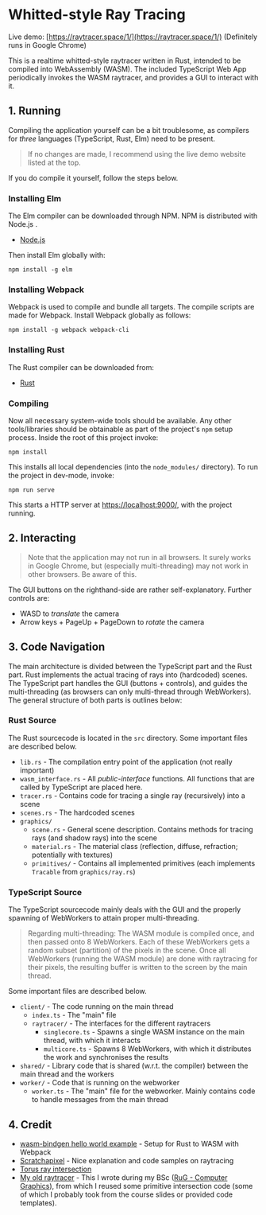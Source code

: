 # Whitted-style Ray Tracing

Live demo: [https://raytracer.space/1/](https://raytracer.space/1/) (Definitely runs in Google Chrome)

This is a realtime whitted-style raytracer written in Rust, intended to be compiled into WebAssembly (WASM). The included TypeScript Web App periodically invokes the WASM raytracer, and provides a GUI to interact with it.

## 1. Running
Compiling the application yourself can be a bit troublesome, as compilers for *three* languages (TypeScript, Rust, Elm) need to be present.

> If no changes are made, I recommend using the live demo website listed at the top.

If you do compile it yourself, follow the steps below.
### Installing Elm
The Elm compiler can be downloaded through NPM. NPM is distributed with Node.js .

* [Node.js](https://nodejs.org/en/download/)

Then install Elm globally with:
```
npm install -g elm
```

### Installing Webpack
Webpack is used to compile and bundle all targets. The compile scripts are made for Webpack. Install Webpack globally as follows:
```
npm install -g webpack webpack-cli
```

### Installing Rust
The Rust compiler can be downloaded from:

* [Rust](https://www.rust-lang.org/)

### Compiling
Now all necessary system-wide tools should be available. Any other tools/libraries should be obtainable as part of the project's `npm` setup process. Inside the root of this project invoke:
```
npm install
```
This installs all local dependencies (into the `node_modules/` directory). To run the project in dev-mode, invoke:
```
npm run serve
```
This starts a HTTP server at [https://localhost:9000/](https://localhost:9000/), with the project running.

## 2. Interacting
> Note that the application may not run in all browsers. It surely works in Google Chrome, but (especially multi-threading) may not work in other browsers. Be aware of this.

The GUI buttons on the righthand-side are rather self-explanatory. Further controls are:

* WASD to *translate* the camera
* Arrow keys + PageUp + PageDown to *rotate* the camera

## 3. Code Navigation
The main architecture is divided between the TypeScript part and the Rust part. Rust implements the actual tracing of rays into (hardcoded) scenes. The TypeScript part handles the GUI (buttons + controls), and guides the multi-threading (as browsers can only multi-thread through WebWorkers). The general structure of both parts is outlines below:

### Rust Source
The Rust sourcecode is located in the `src` directory. Some important files are described below.

* `lib.rs` - The compilation entry point of the application (not really important)
* `wasm_interface.rs` - All *public-interface* functions. All functions that are called by TypeScript are placed here.
* `tracer.rs` - Contains code for tracing a single ray (recursively) into a scene
* `scenes.rs` - The hardcoded scenes
* `graphics/`
  * `scene.rs` - General scene description. Contains methods for tracing rays (and shadow rays) into the scene
  * `material.rs` - The material class (reflection, diffuse, refraction; potentially with textures)
  * `primitives/` - Contains all implemented primitives (each implements `Tracable` from `graphics/ray.rs`)

### TypeScript Source
The TypeScript sourcecode mainly deals with the GUI and the properly spawning of WebWorkers to attain proper multi-threading.

> Regarding multi-threading: The WASM module is compiled once, and then passed onto 8 WebWorkers. Each of these WebWorkers gets a random subset (partition) of the pixels in the scene. Once all WebWorkers (running the WASM module) are done with raytracing for their pixels, the resulting buffer is written to the screen by the main thread.

Some important files are described below.

* `client/` - The code running on the main thread
  * `index.ts` - The "main" file
  * `raytracer/` - The interfaces for the different raytracers
    * `singlecore.ts` - Spawns a single WASM instance on the main thread, with which it interacts
    * `multicore.ts` - Spawns 8 WebWorkers, with which it distributes the work and synchronises the results
* `shared/` - Library code that is shared (w.r.t. the compiler) between the main thread and the workers
* `worker/` - Code that is running on the webworker
  * `worker.ts` - The "main" file for the webworker. Mainly contains code to handle messages from the main thread

## 4. Credit
* [wasm-bindgen hello world example](https://github.com/rustwasm/wasm-bindgen/tree/master/examples/hello_world) - Setup for Rust to WASM with Webpack
* [Scratchapixel](https://www.scratchapixel.com/) - Nice explanation and code samples on raytracing
* [Torus ray intersection](http://cosinekitty.com/raytrace/chapter13_torus.html)
* [My old raytracer](https://github.com/dennis-school/raytrace_city/) - This I wrote during my BSc ([RuG - Computer Graphics](http://www.cs.rug.nl/svcg/Teaching/ComputerGraphics)), from which I reused some primitive intersection code (some of which I probably took from the course slides or provided code templates).
